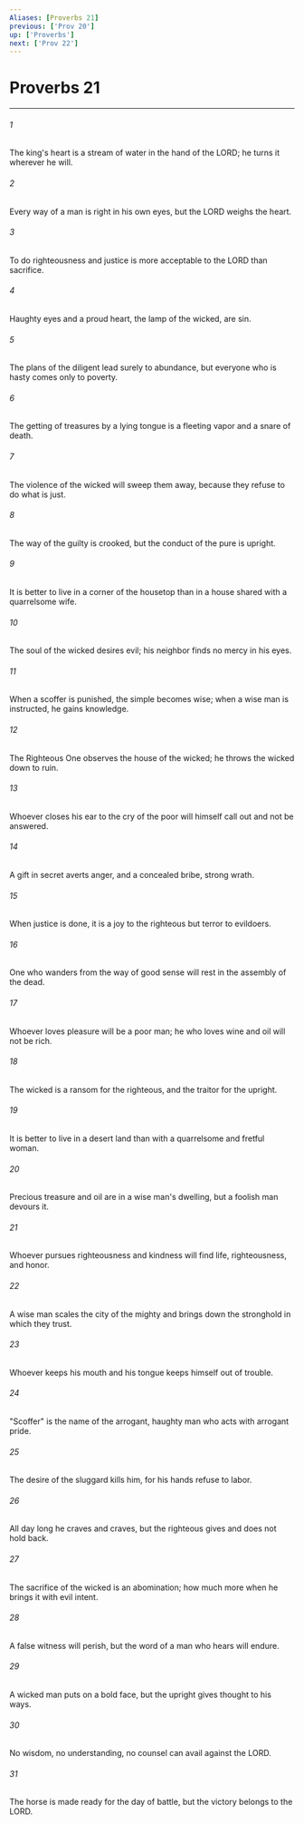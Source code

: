 ```yaml
---
Aliases: [Proverbs 21]
previous: ['Prov 20']
up: ['Proverbs']
next: ['Prov 22']
---
```

# Proverbs 21

***

 

###### 1 
The king's heart is a stream of water in the hand of the LORD; 
 he turns it wherever he will. 
 
 

###### 2 
Every way of a man is right in his own eyes, 
 but the LORD weighs the heart. 
 
 

###### 3 
To do righteousness and justice 
 is more acceptable to the LORD than sacrifice. 
 
 

###### 4 
Haughty eyes and a proud heart, 
 the lamp of the wicked, are sin. 
 
 

###### 5 
The plans of the diligent lead surely to abundance, 
 but everyone who is hasty comes only to poverty. 
 
 

###### 6 
The getting of treasures by a lying tongue 
 is a fleeting vapor and a snare of death. 
 
 

###### 7 
The violence of the wicked will sweep them away, 
 because they refuse to do what is just. 
 
 

###### 8 
The way of the guilty is crooked, 
 but the conduct of the pure is upright. 
 
 

###### 9 
It is better to live in a corner of the housetop 
 than in a house shared with a quarrelsome wife. 
 
 

###### 10 
The soul of the wicked desires evil; 
 his neighbor finds no mercy in his eyes. 
 
 

###### 11 
When a scoffer is punished, the simple becomes wise; 
 when a wise man is instructed, he gains knowledge. 
 
 

###### 12 
The Righteous One observes the house of the wicked; 
 he throws the wicked down to ruin. 
 
 

###### 13 
Whoever closes his ear to the cry of the poor 
 will himself call out and not be answered. 
 
 

###### 14 
A gift in secret averts anger, 
 and a concealed bribe, strong wrath. 
 
 

###### 15 
When justice is done, it is a joy to the righteous 
 but terror to evildoers. 
 
 

###### 16 
One who wanders from the way of good sense 
 will rest in the assembly of the dead. 
 
 

###### 17 
Whoever loves pleasure will be a poor man; 
 he who loves wine and oil will not be rich. 
 
 

###### 18 
The wicked is a ransom for the righteous, 
 and the traitor for the upright. 
 
 

###### 19 
It is better to live in a desert land 
 than with a quarrelsome and fretful woman. 
 
 

###### 20 
Precious treasure and oil are in a wise man's dwelling, 
 but a foolish man devours it. 
 
 

###### 21 
Whoever pursues righteousness and kindness 
 will find life, righteousness, and honor. 
 
 

###### 22 
A wise man scales the city of the mighty 
 and brings down the stronghold in which they trust. 
 
 

###### 23 
Whoever keeps his mouth and his tongue 
 keeps himself out of trouble. 
 
 

###### 24 
"Scoffer" is the name of the arrogant, haughty man 
 who acts with arrogant pride. 
 
 

###### 25 
The desire of the sluggard kills him, 
 for his hands refuse to labor. 
 
 

###### 26 
All day long he craves and craves, 
 but the righteous gives and does not hold back. 
 
 

###### 27 
The sacrifice of the wicked is an abomination; 
 how much more when he brings it with evil intent. 
 
 

###### 28 
A false witness will perish, 
 but the word of a man who hears will endure. 
 
 

###### 29 
A wicked man puts on a bold face, 
 but the upright gives thought to his ways. 
 
 

###### 30 
No wisdom, no understanding, no counsel 
 can avail against the LORD. 
 
 

###### 31 
The horse is made ready for the day of battle, 
 but the victory belongs to the LORD.
 
